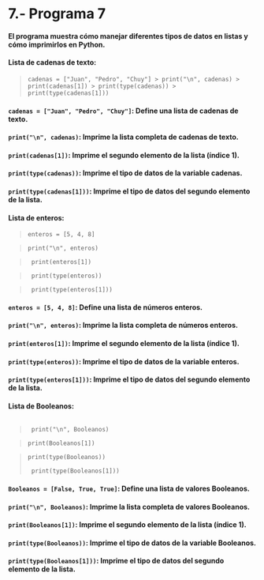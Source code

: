 # 7.- Programa 7
#### El programa muestra cómo manejar diferentes tipos de datos en listas y cómo imprimirlos en Python.
#### Lista de cadenas de texto:
> ```cadenas = ["Juan", "Pedro", "Chuy"] > print("\n", cadenas) > print(cadenas[1]) > print(type(cadenas)) > print(type(cadenas[1]))```

#### ```cadenas = ["Juan", "Pedro", "Chuy"]```: Define una lista de cadenas de texto.
#### ```print("\n", cadenas)```: Imprime la lista completa de cadenas de texto.
#### ```print(cadenas[1])```: Imprime el segundo elemento de la lista (índice 1).
#### ```print(type(cadenas))```: Imprime el tipo de datos de la variable cadenas.
#### ```print(type(cadenas[1]))```: Imprime el tipo de datos del segundo elemento de la lista.
#### Lista de enteros:
> ```enteros = [5, 4, 8]```

> ```print("\n", enteros) ```

> ``` print(enteros[1])```

> ``` print(type(enteros))```

> ``` print(type(enteros[1]))```

#### ```enteros = [5, 4, 8]```: Define una lista de números enteros.
#### ```print("\n", enteros)```: Imprime la lista completa de números enteros.
#### ```print(enteros[1])```: Imprime el segundo elemento de la lista (índice 1).
#### ```print(type(enteros))```: Imprime el tipo de datos de la variable enteros.
#### ```print(type(enteros[1]))```: Imprime el tipo de datos del segundo elemento de la lista.
#### Lista de Booleanos:
> ```Booleanos = [False, True, True]

> ``` print("\n", Booleanos)```

> ```print(Booleanos[1])```

> ```print(type(Booleanos))```
> 
> ``` print(type(Booleanos[1]))```

#### ```Booleanos = [False, True, True]```: Define una lista de valores Booleanos.
#### ```print("\n", Booleanos)```: Imprime la lista completa de valores Booleanos.
#### ```print(Booleanos[1])```: Imprime el segundo elemento de la lista (índice 1).
#### ```print(type(Booleanos))```: Imprime el tipo de datos de la variable Booleanos.
#### ```print(type(Booleanos[1]))```: Imprime el tipo de datos del segundo elemento de la lista.
